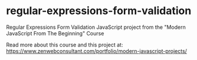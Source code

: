 # regular-expressions-form-validation
Regular Expressions Form Validation JavaScript project from the "Modern JavaScript From The Beginning" Course

Read more about this course and this project at: https://www.zenwebconsultant.com/portfolio/modern-javascript-projects/
